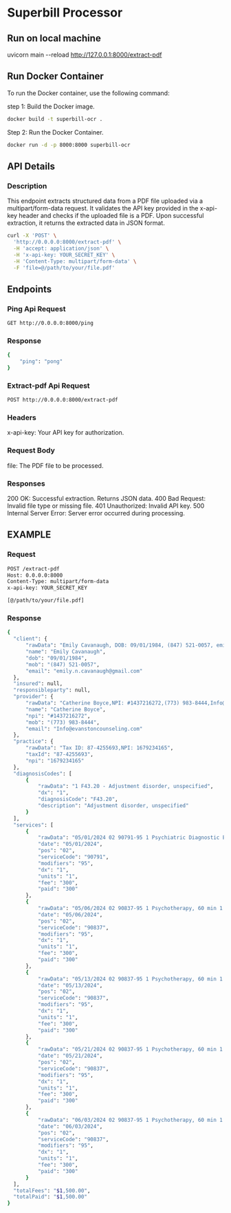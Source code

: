 # Superbill Processor

## Run on local machine
uvicorn main --reload 
http://127.0.0.1:8000/extract-pdf


## Run Docker Container

To run the Docker container, use the following command:

step 1: Build the Docker image.

```sh
docker build -t superbill-ocr .
```
Step 2: Run the Docker Container.

```sh
docker run -d -p 8000:8000 superbill-ocr
```

## API Details

### Description
  This endpoint extracts structured data from a PDF file uploaded via a multipart/form-data request. It validates the API key provided in the x-api-key header and checks if the uploaded file is a PDF. Upon successful extraction, it returns the extracted data in JSON format.

```sh
curl -X 'POST' \
  'http://0.0.0.0:8000/extract-pdf' \
  -H 'accept: application/json' \
  -H 'x-api-key: YOUR_SECRET_KEY' \
  -H 'Content-Type: multipart/form-data' \
  -F 'file=@/path/to/your/file.pdf'

```

## Endpoints

### Ping Api Request
```sh
GET http://0.0.0.0:8000/ping
```
### Response 
```sh
{
    "ping": "pong"
}
```
### Extract-pdf Api Request
```sh 
POST http://0.0.0.0:8000/extract-pdf
```

### Headers
  x-api-key: Your API key for authorization.

### Request Body
  file: The PDF file to be processed.

### Responses
  200 OK: Successful extraction. Returns JSON data.
  400 Bad Request: Invalid file type or missing file.
  401 Unauthorized: Invalid API key.
  500 Internal Server Error: Server error occurred during processing.

## EXAMPLE

### Request
```sh
POST /extract-pdf
Host: 0.0.0.0:8000
Content-Type: multipart/form-data
x-api-key: YOUR_SECRET_KEY

[@/path/to/your/file.pdf]
```

### Response 
```sh
{
  "client": {
      "rawData": "Emily Cavanaugh, DOB: 09/01/1984, (847) 521-0057, emily.n.cavanaugh@gmail.com",
      "name": "Emily Cavanaugh",
      "dob": "09/01/1984",
      "mob": "(847) 521-0057",
      "email": "emily.n.cavanaugh@gmail.com"
  },
  "insured": null,
  "responsibleparty": null,
  "provider": {
      "rawData": "Catherine Boyce,NPI: #1437216272,(773) 983-8444,Info@evanstoncounseling.com,License: LCSW #149-007739",
      "name": "Catherine Boyce",
      "npi": "#1437216272",
      "mob": "(773) 983-8444",
      "email": "Info@evanstoncounseling.com"
  },
  "practice": {
      "rawData": "Tax ID: 87-4255693,NPI: 1679234165",
      "taxId": "87-4255693",
      "npi": "1679234165"
  },
  "diagnosisCodes": [
      {
          "rawData": "1 F43.20 - Adjustment disorder, unspecified",
          "dx": "1",
          "diagnosisCode": "F43.20",
          "description": "Adjustment disorder, unspecified"
      }
  ],
  "services": [
      {
          "rawData": "05/01/2024 02 90791-95 1 Psychiatric Diagnostic Evaluation 1 $300 $300",
          "date": "05/01/2024",
          "pos": "02",
          "serviceCode": "90791",
          "modifiers": "95",
          "dx": "1",
          "units": "1",
          "fee": "300",
          "paid": "300"
      },
      {
          "rawData": "05/06/2024 02 90837-95 1 Psychotherapy, 60 min 1 $300 $300",
          "date": "05/06/2024",
          "pos": "02",
          "serviceCode": "90837",
          "modifiers": "95",
          "dx": "1",
          "units": "1",
          "fee": "300",
          "paid": "300"
      },
      {
          "rawData": "05/13/2024 02 90837-95 1 Psychotherapy, 60 min 1 $300 $300",
          "date": "05/13/2024",
          "pos": "02",
          "serviceCode": "90837",
          "modifiers": "95",
          "dx": "1",
          "units": "1",
          "fee": "300",
          "paid": "300"
      },
      {
          "rawData": "05/21/2024 02 90837-95 1 Psychotherapy, 60 min 1 $300 $300",
          "date": "05/21/2024",
          "pos": "02",
          "serviceCode": "90837",
          "modifiers": "95",
          "dx": "1",
          "units": "1",
          "fee": "300",
          "paid": "300"
      },
      {
          "rawData": "06/03/2024 02 90837-95 1 Psychotherapy, 60 min 1 $300 $300",
          "date": "06/03/2024",
          "pos": "02",
          "serviceCode": "90837",
          "modifiers": "95",
          "dx": "1",
          "units": "1",
          "fee": "300",
          "paid": "300"
      }
  ],
  "totalFees": "$1,500.00",
  "totalPaid": "$1,500.00"
}
```

